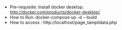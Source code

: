 - Pre-requisite: Install docker desktop. http://docker.com/products/docker-desktop/
- How to Run: docker-compose up -d --build
- How to access : http://localhost/page_tampildata.php

